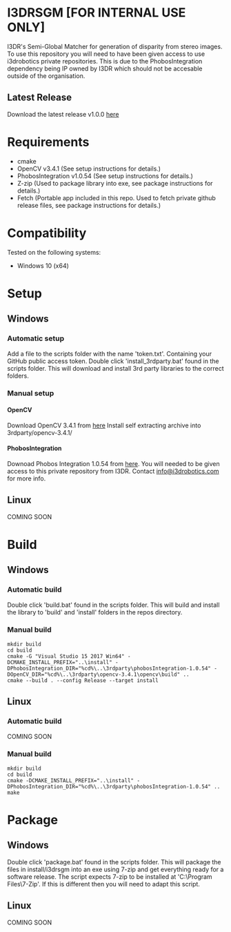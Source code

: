 # I3DRSGM [FOR INTERNAL USE ONLY]
I3DR's Semi-Global Matcher for generation of disparity from stereo images. 
To use this repository you will need to have been given access to use i3drobotics private repositories. This is due to the PhobosIntegration dependency being IP owned by I3DR which should not be accesable outside of the organisation. 

## Latest Release
Download the latest release v1.0.0 [here](https://github.com/i3drobotics/i3drsgm/releases/download/v1.0.0/i3drsgm-1.0.0.exe)

# Requirements
 - cmake 
 - OpenCV v3.4.1 (See setup instructions for details.)
 - PhobosIntegration v1.0.54 (See setup instructions for details.)
 - Z-zip (Used to package library into exe, see package instructions for details.)
 - Fetch (Portable app included in this repo. Used to fetch private github release files, see package instructions for details.)

# Compatibility
Tested on the following systems:
 - Windows 10 (x64)

# Setup
## Windows
### Automatic setup
Add a file to the scripts folder with the name 'token.txt'. Containing your GitHub public access token. 
Double click 'install_3rdparty.bat' found in the scripts folder.
This will download and install 3rd party libraries to the correct folders.

### Manual setup
#### OpenCV
Download OpenCV 3.4.1 from [here](https://sourceforge.net/projects/opencvlibrary/files/3.4.10/opencv-3.4.10-vc14_vc15.exe/download)
Install self extracting archive into 3rdparty/opencv-3.4.1/

#### PhobosIntegration
Downoad Phobos Integration 1.0.54 from [here](TODO). You will needed to be given access to this private repository from I3DR. Contact info@i3drobotics.com for more info.


## Linux
COMING SOON

# Build
## Windows
### Automatic build
Double click 'build.bat' found in the scripts folder. This will build and install the library to 'build' and 'install' folders in the repos directory.

### Manual build
```
mkdir build
cd build
cmake -G "Visual Studio 15 2017 Win64" -DCMAKE_INSTALL_PREFIX="..\install" -DPhobosIntegration_DIR="%cd%\..\3rdparty\phobosIntegration-1.0.54" -DOpenCV_DIR="%cd%\..\3rdparty\opencv-3.4.1\opencv\build" ..
cmake --build . --config Release --target install
```

## Linux
### Automatic build
COMING SOON

### Manual build
```
mkdir build
cd build
cmake -DCMAKE_INSTALL_PREFIX="..\install" -DPhobosIntegration_DIR="%cd%\..\3rdparty\phobosIntegration-1.0.54" ..
make
```

# Package
## Windows
Double click 'package.bat' found in the scripts folder. This will package the files in install/i3drsgm into an exe using 7-zip and get everything ready for a software release.
The script expects 7-zip to be installed at 'C:\Program Files\7-Zip'. If this is different then you will need to adapt this script. 

## Linux
COMING SOON